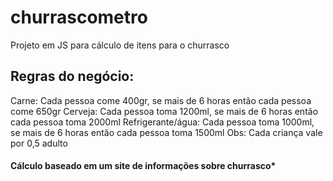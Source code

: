 # churrascometro
Projeto em JS para cálculo de itens para o churrasco


## Regras do negócio:
Carne: Cada pessoa come 400gr, se mais de 6 horas então cada pessoa come 650gr
Cerveja: Cada pessoa toma 1200ml, se mais de 6 horas então cada pessoa toma 2000ml
Refrigerante/água: Cada pessoa toma 1000ml, se mais de 6 horas então cada pessoa toma 1500ml
Obs: Cada criança vale por 0,5 adulto

#### Cálculo baseado em um site de informações sobre churrasco*